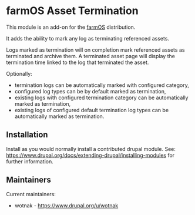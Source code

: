 # farmOS Asset Termination

This module is an add-on for the [farmOS](http://drupal.org/project/farm)
distribution.

It adds the ability to mark any log as terminating referenced assets.

Logs marked as termination will on completion mark referenced assets as
terminated and archive them. A terminated asset page will display
the termination time linked to the log that terminated the asset.

Optionally:

- termination logs can be automatically marked with configured category,
- configured log types can be by default marked as termination,
- existing logs with configured termination category can be automatically marked
  as termination,
- existing logs of configured default termination log types can be automatically marked
  as termination.

## Installation

Install as you would normally install a contributed drupal module. See:
<https://www.drupal.org/docs/extending-drupal/installing-modules> for further
information.

## Maintainers

Current maintainers:

- wotnak - <https://www.drupal.org/u/wotnak>

